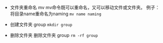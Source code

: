- 文件夹重命名 mv
mv命令既可以重命名，又可以移动文件或文件夹。
例子：将目录name重命名为naming
``
mv name naming
``

- 创建文件夹 group
`
mkdir group
`

- 删除文件夹
删除文件夹 group
``
rm -rf group
``
